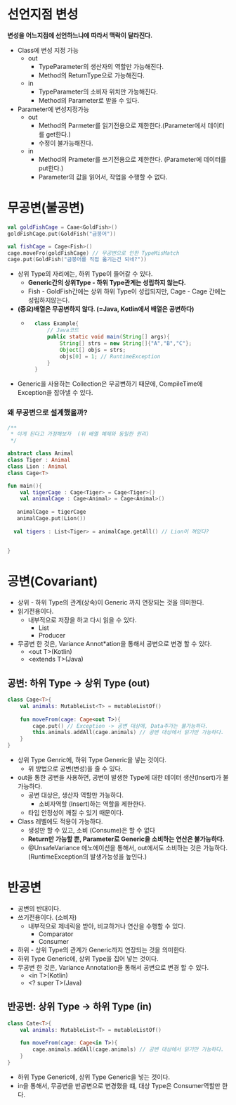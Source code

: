 # 선언지점 변성
**변성을 어느지점에 선언하느냐에 따라서 맥락이 달라진다.**
- Class에 변성 지정 가능
  - out
    - TypeParameter의 생산자의 역할만 가능해진다.
    - Method의 ReturnType으로 가능해진다.
  - in
    - TypeParameter의 소비자 위치만 가능해진다.
    - Method의 Parameter로 받을 수 있다.
- Parameter에 변성지정가능
  - out
    - Method의 Parmeter를 읽기전용으로 제한한다.(Parameter에서 데이터를 get한다.)
    - 수정이 불가능해진다.
  - in
    - Method의 Prameter를 쓰기전용으로 제한한다. (Parameter에 데이터를 put한다.)
    - Parameter의 값을 읽어서, 작업을 수행할 수 없다.

# 무공변(불공변)
```kotlin
val goldFishCage = Caae<GoldFish>()
goldFishCage.put(GoldFish("금붕어"))

val fishCage = Cage<Fish>()
cage.moveFro(goldFishCage) // 무공변으로 인한 TypeMisMatch
cage.put(GoldFish("금붕어를 직접 옮기는건 되네?"))
```
- 상위 Type의 자리에는, 하위 Type이 들어갈 수 있다.
  - **Generic간의 상위Type - 하위 Type관계는 성립하지 않는다.**
  - Fish - GoldFish간에는 상위 하위 Type이 성립되지만, Cage<Fish> - Cage<FoldFish> 간에는 성립하지않는다.
- **(중요)배열은 무공변하지 않다. (=Java, Kotlin에서 배열은 공변하다)**
    - ```java
        class Example{
            // Java코드
            public static void main(String[] args){
                String[] strs = new String[]{"A","B","C"};
                Object[] objs = strs;
                objs[0] = 1; // RuntimeException
            }
        }
      ```
- Generic을 사용하는 Collection은 무공변하기 때문에, CompileTime에 Exception을 잡아낼 수 있다.

### 왜 무공변으로 설계했을까?
```kotlin
/**
 * 이게 된다고 가정해보자  (위 배열 예제와 동일한 원리)
 */

abstract class Animal
class Tiger : Animal
class Lion : Animal
class Cage<T>

fun main(){
    val tigerCage : Cage<Tiger> = Cage<Tiger>()
    val animalCage : Cage<Animal> = Cage<Animal>()
  
   animalCage = tigerCage
   animalCage.put(Lion())
  
  val tigers : List<Tiger> = animalCage.getAll() // Lion이 껴있다?
    
    
}
```

# 공변(Covariant)
- 상위 - 하위 Type의 관계(상속)이 Generic 까지 연장되는 것을 의미한다.
- 읽기전용이다.
  - 내부적으로 저장을 하고 다시 읽을 수 있다.
    - List<out T>
    - Producer<out T>
- 무공변 한 것은, Variance Annot*ation을 통해서 공변으로 변경 할 수 있다.
  - \<out T>(Kotlin)
  - \<extends T>(Java)

## 공변: 하위 Type -> 상위 Type (out)
```kotlin
class Cage<T>{
    val animals: MutableList<T> = mutableListOf()
    
    fun moveFrom(cage: Cage<out T>){
        cage.put() // Exception -> 공변 대상에, Data추가는 불가능하다. 
        this.animals.addAll(cage.animals) // 공변 대상에서 읽기만 가능하다.
    }
}
```
- 상위 Type Genric에, 하위 Type Generic을 넣는 것이다.
  - 위 방법으로 공변(변성)을 줄 수 있다.
- out을 통한 공변을 사용하면, 공변이 발생한 Type에 대한 데이터 생산(Insert)가 불가능하다.
  - 공변 대상은, 생산자 역할만 가능하다.
    - 소비자역할 (Insert)하는 역할을 제한한다.
  - 타입 안정성이 깨질 수 있기 때문이다.
- Class 레벨에도 적용이 가능하다.
  - 생성만 할 수 있고, 소비 (Consume)은 할 수 없다
  - **Return만 가능할 뿐, Parameter로 Generic을 소비하는 연산은 불가능하다.**
  - @UnsafeVariance 에노에이션을 통해서, out에서도 소비하는 것은 가능하다. (RuntimeException의 발생가능성을 높인다.)


# 반공변
- 공변의 반대이다.
- 쓰기전용이다. (소비자)
  - 내부적으로 제네릭을 받아, 비교하거나 연산을 수행할 수 있다.
    - Comparator<in T>
    - Consumer <in T>
- 하위 - 상위 Type의 관계가 Generic까지 연장되는 것을 의미한다.
- 하위 Type Generic에, 상위 Type을 집어 넣는 것이다.
- 무공변 한 것은, Variance Annotation을 통해서 공변으로 변경 할 수 있다.
  - \<in T>(Kotlin)
  - \<? super T>(Java)


## 반공변: 상위 Type -> 하위 Type (in)
```kotlin
class Cate<T>{
    val animals: MutableList<T> = mutableListOf()
    
    fun moveFrom(cage: Cage<in T>){
        cage.animals.addAll(cage.animals) // 공변 대상에서 읽기만 가능하다.
    }
}
```
- 하위 Type Generic에, 상위 Type Generic을 넣는 것이다.
- in을 통해서, 무공변을 반공변으로 변경했을 떄, 대상 Type은 Consumer역할만 한다.